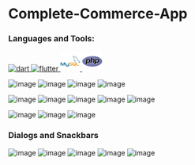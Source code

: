 # Complete-Commerce-App

<h3 align="left">Languages and Tools:</h3>
<p align="left"> 
  <a href="https://dart.dev" target="_blank" rel="noreferrer"> 
    <img src="https://www.vectorlogo.zone/logos/dartlang/dartlang-icon.svg" alt="dart" width="40" height="40"/> 
  </a>
  <a href="https://flutter.dev" target="_blank" rel="noreferrer"> 
    <img src="https://www.vectorlogo.zone/logos/flutterio/flutterio-icon.svg" alt="flutter" width="40" height="40"/> 
  </a> 
  <a href="https://www.mysql.com/" target="_blank" rel="noreferrer"> 
      <img src="https://raw.githubusercontent.com/devicons/devicon/master/icons/mysql/mysql-original-wordmark.svg" alt="mysql" width="40" height="40"/> </a> 
  <a href="https://www.php.net" target="_blank" rel="noreferrer"> 
      <img src="https://raw.githubusercontent.com/devicons/devicon/master/icons/php/php-original.svg" alt="php" width="40" height="40"/> 
  </a> 
</p>

![image](https://github.com/AbdelrhmanAmer/Complete-Commerce-App/assets/93345509/ee8f7cc5-a22c-427a-bf1b-5d5880925f25) <!-- Language -->
![image](https://github.com/AbdelrhmanAmer/Complete-Commerce-App/assets/93345509/5fe5b5cc-4118-4240-b7f9-85575ad6d742) <!-- Onboarding 1 -->
![image](https://github.com/AbdelrhmanAmer/Complete-Commerce-App/assets/93345509/74627f05-65f0-4730-b6d3-65b3fd3f52c2) <!-- Onboarding 2 -->
![image](https://github.com/AbdelrhmanAmer/Complete-Commerce-App/assets/93345509/8db8dda0-01fc-4d4d-95e6-9bf9cca98814) <!-- Onboarding 3 -->

![image](https://github.com/user-attachments/assets/710ca221-68d6-44c9-a65f-c9af63117abf) <!-- Sign In -->
![image](https://github.com/user-attachments/assets/aae1b706-5fb3-4be8-a3cb-bc882172a435) <!-- Forgot Password -->
![image](https://github.com/AbdelrhmanAmer/Complete-Commerce-App/assets/93345509/8a2bb6f9-7f26-44ee-8f81-fdc22be728d6) <!-- OTP -->
![image](https://github.com/AbdelrhmanAmer/Complete-Commerce-App/assets/93345509/18fba2fa-586f-413d-9e37-1b445e0f643e) <!-- Reset Password --> 
![image](https://github.com/AbdelrhmanAmer/Complete-Commerce-App/assets/93345509/16606dcf-119f-4b7a-bd5e-71f59ce27aa5) <!-- Successful Reset Password -->

![image](https://github.com/user-attachments/assets/0959a469-50b5-468a-844f-ca005f240311) <!-- Sign Up --> 
![image](https://github.com/AbdelrhmanAmer/Complete-Commerce-App/assets/93345509/1bc8b392-c3b1-44e1-8d32-0f07d470a3a3) <!-- OTP Sign Up Verfication -->
![image](https://github.com/AbdelrhmanAmer/Complete-Commerce-App/assets/93345509/33f4a720-8255-466f-9143-a6cb78aa907c) <!-- Successful Sign Up -->

### Dialogs and Snackbars
![image](https://github.com/user-attachments/assets/aa21d061-99ed-4296-be69-29988d40951d) <!-- Exists Error -->
![image](https://github.com/user-attachments/assets/067f5837-8610-461d-a785-f8837862c1f0) <!-- No Interent Error -->
![image](https://github.com/user-attachments/assets/cf455bbd-ef00-475a-9a84-0180fcb791e4) <!-- Error -->
![image](https://github.com/user-attachments/assets/bc0ab35d-8dc0-4243-9732-4f12ad050743) <!-- Email Error --> 
![image](https://github.com/user-attachments/assets/85726102-866a-4220-8a3d-9ac06499cc8c) <!-- Success --> 









